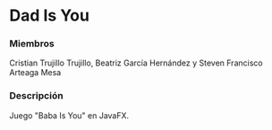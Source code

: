 # Dad Is You

### Miembros
Cristian Trujillo Trujillo, 
Beatriz García Hernández y 
Steven Francisco Arteaga Mesa

### Descripción
Juego "Baba Is You" en JavaFX.